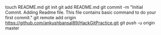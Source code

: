 touch README.md
git init
git add README.md
git commit -m "Initial Commit. Adding Readme file. This file contains basic command to do your first commit."
git remote add origin https://github.com/ankushbansal89/HackGitPractice.git
git push -u origin master